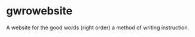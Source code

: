gwrowebsite
===========

A website for the good words (right order) a method of writing instruction. 